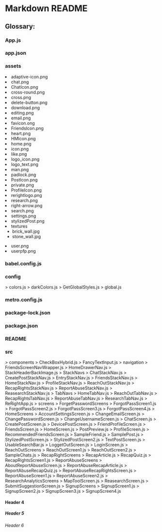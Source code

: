 <!DOCTYPE html>
<html>

<body>

<h1>Markdown README</h1>

<h2> Glossary: </h2>
<h3>App.js</h3>
<h3>app.json</h3>
<h3>assets</h3>
	<ui>
        <li> adaptive-icon.png </li>
        <li> chat.png </li>
        <li> ChatIcon.png </li>
        <li> cross-round.png </li>
        <li> cross.png </li>
        <li> delete-button.png </li>
        <li> download.png </li>
        <li> editing.png </li>
        <li> email.png </li>
        <li> favicon.ong </li>
        <li> FriendsIcon.png </li>
        <li> heart.png </li>
        <li> HMIcon.png </li>
        <li> home.png </li>
        <li> icon.png </li>
        <li> like.png </li>
        <li> logo_icon.png </li>
        <li> logo_text.png </li>
        <li> man.png </li>
        <li> padlock.png </li>
        <li> PostIcon.png </li>
        <li> private.png </li>
        <li> ProfileIcon.png </li>
        <li> rerightlogo.png </li>
        <li> research.png </li>
        <li> right-arrow.png </li>
        <li> search.png </li>
        <li> settings.png </li>
        <li> stylizedPost.png </li>
        <li> textures
        	<ul>    
            	<li> brick_wall.jpg </li>
    			<li> stone_wall.jpg </li>
            </ul>
        </li>
        <li> user.png </li>
  		<li> userpfp.png </li>
     </ui>

<h3>babel.config.js</h3>
<h3>config</h3>
  > colors.js
  > darkColors.js
  > GetGlobalStyles.js
  > global.js
<h3>metro.config.js</h3>
<h3>package-lock.json</h3>
<h3>package.json</h3>
<h3>README</h3>
<h3>src</h3>
  > components
    > CheckBoxHybrid.js
    > FancyTextInput.js
    > navigation
      > FriendsScreenNavWrapper.js
      > HomeDrawerNav.js
      > StackHeaderBackImage.js
      > StackNavs
        > ChatStackNav.js
        > CreatePostStackNav.js
        > EntryStackNav.js
        > FriendsStackNav.js
        > HomeStackNav.js
        > ProfileStackNav.js
        > ReachOutStackNav.js
        > RecapRightsStackNav.js
        > ReportAbuseStackNav.js
        > ReasearchStackNav.js
      > TabNavs
        > HomeTabNav.js
        > ReachOutTabNav.js
        > RecapRightsTabNav.js
        > ReportAbuseTabNav.js
        > ResearchTabNav.js
  > ReRightApp.js
  > screens
    > ForgetPasswordScreens
      > ForgotPassScreen1.js
      > ForgotPassScreen2.js
      > ForgotPassScreen3.js
      > ForgotPassScreen4.js
    > HomeScreens
      > AccountSettingsScreen.js
      > ChangeEmailScreen.js
      > ChangePasswordScreen.js
      > ChangeUsernameScreen.js
      > ChatScreen.js
      > CreatePostScreen.js
      > DevicePostScreen.js
      > FriendProfileScreen.js
      > FriendsScreen.js
      > HomeScreen.js
      > PostPreview.js
      > ProfileScreen.js
      > RecommendedFriendsScreen.js
      > SampleFriend.js
      > SamplePost.js
      > StylizedPostScreen.js
      > StylizedPostScreen2.js
      > TextPostScreen.js
      > UsableSearchBar.js
    > LoggetOutScreen.js
    > LoginScreen.js
    > ReachOutScreens
      > ReachOutScreen1.js
      > ReachOutScreen2.js
      > SampleChats.js
    > RecapRightScreens
      > RecapArticle.js
      > RecapQuiz.js
      > RecapRightsScreen1.js
    > ReportAbuseScreens
      > AboutReportAbuseScreen.js
      > ReportAbuseRecapArticle.js
      > ReportAbuseRecapQuiz.js
      > ReportAbuseRecapRightsScreen.js
      > ReportAbuseScreen1.js
      > ReportAbuseScreen2.js
    > ResearchAnalyticsScreens
      > MapToolScreen.js
      > ReasearchScreen.js
      > SubmitSuggestionScreen.js
    > SignupScreens
      > SignupScreen1.js
      > SignupScreen2.js
      > SignupScreen3.js
      > SignupScreen4.js
      
<h4>Header 4</h4>
<h5>Header 5</h5>
<h6>Header 6</h6>



</body>
</html>
